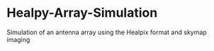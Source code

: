 # Healpy-Array-Simulation
Simulation of an antenna array using the Healpix format and skymap imaging 
